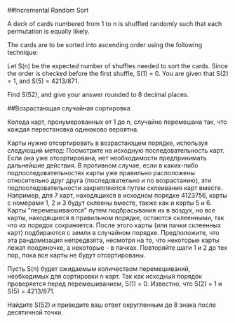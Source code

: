 ##Incremental Random Sort


A deck of cards numbered from 1 to n is shuffled randomly such that each permutation is equally likely.


The cards are to be sorted into ascending order using the following technique:


   Let S(n) be the expected number of shuffles needed to sort the cards. Since the order is checked before the first shuffle, S(1) = 0. You are given that S(2) = 1, and S(5) = 4213/871.


Find S(52), and give your answer rounded to 8 decimal places.

##Возрастающая случайная сортировка


Колода карт, пронумерованных от 1 до n, случайно перемешана так, что каждая перестановка одинаково вероятна.


Карты нужно отсортировать в возрастающем порядке, используя следующий метод:
Посмотрите на исходную последовательность карт. Если она уже отсортирована, нет необходимости предпринимать дальнейшие действия. В противном случае, если в каких-либо подпоследовательностях карты уже правильно расположены относительно друг друга (последовательно и по возрастанию), эти подпоследовательности закрепляются путем склеивания карт вместе. Например, для 7 карт, находящихся в исходном порядке 4123756, карты с номерами 1, 2 и 3 будут склеены вместе, также как и карты 5 и 6.
 Карты "перемешиваются" путем подбрасывания их в воздух, но все карты, находящиеся в правильном порядке, остаются склеенными, так что их порядок сохраняется. После этого карты (или пачки склеенных карт) подбираются с земли в случайном порядке. Предположите, что эта рандомизация непредвзята, несмотря на то, что некоторые карты лежат поодиночке, а некоторые - в пачках. 
 Повторяйте шаги 1 и 2 до тех пор, пока все карты не будут отсортированы. 

   Пусть S(n) будет ожидаемым количеством перемешиваний, необходимых для сортировки n карт. Так как исходный порядок проверяется перед перемешиванием, S(1) = 0. Известно, что S(2) = 1 и S(5) = 4213/871.


Найдите S(52) и приведите ваш ответ округленным до 8 знака после десятичной точки.

